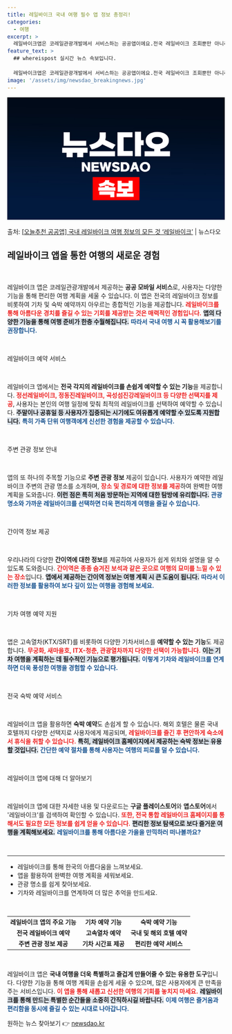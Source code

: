```yaml
---
title: 레일바이크 국내 여행 필수 앱 정보 총정리!
categories:
  - 여행
excerpt: >
  레일바이크앱은 코레일관광개발에서 서비스하는 공공앱이에요.전국 레일바이크 조회뿐만 아니라 간이역 정보, 기차,…
feature_text: >
  ## whereispost 실시간 뉴스 속보입니다.

  레일바이크앱은 코레일관광개발에서 서비스하는 공공앱이에요.전국 레일바이크 조회뿐만 아니라 간이역 정보, 기차,…
image: '/assets/img/newsdao_breakingnews.jpg'
---
```


![뉴스다오 속보](/assets/img/newsdao_breakingnews.jpg)

<p>출처: <a href="https://newsdao.kr/2409" rel="dofollow">[오늘추천 공공앱] 국내 레일바이크 여행 정보의 모든 것 ‘레일바이크’</a> | 뉴스다오</p>

<h2 data-ke-size="size26">레일바이크 앱을 통한 여행의 새로운 경험</h2>

<p data-ke-size="size16">&nbsp;</p>

레일바이크 앱은 코레일관광개발에서 제공하는 <b>공공 모바일 서비스</b>로, 사용자는 다양한 기능을 통해 편리한 여행 계획을 세울 수 있습니다. 이 앱은 전국의 레일바이크 정보를 비롯하여 기차 및 숙박 예약까지 아우르는 종합적인 기능을 제공합니다. <b><span style="color: #ee2323;">레일바이크를 통해 아름다운 경치를 즐길 수 있는 기회를 제공받는 것은 매력적인 경험입니다.</span></b> <b><span style="background-color: #21538527;">앱의 다양한 기능을 통해 여행 준비가 한층 수월해집니다.</span></b> <b><span style="color: #1a5490;">따라서 국내 여행 시 꼭 활용해보기를 권장합니다.</span></b>

<p data-ke-size="size16">&nbsp;</p>

레일바이크 예약 서비스

<p data-ke-size="size16">&nbsp;</p>

레일바이크 앱에서는 <b>전국 각지의 레일바이크를 손쉽게 예약할 수 있는 기능</b>을 제공합니다. <b><span style="color: #ee2323;">정선레일바이크, 정동진레일바이크, 곡성섬진강레일바이크 등 다양한 선택지를 제공</span></b>, 사용자는 본인의 여행 일정에 맞춰 최적의 레일바이크를 선택하여 예약할 수 있습니다. <b><span style="background-color: #21538527;">주말이나 공휴일 등 사용자가 집중되는 시기에도 여유롭게 예약할 수 있도록 지원합니다.</span></b>  <b><span style="color: #1a5490;">특히 가족 단위 여행객에게 신선한 경험을 제공할 수 있습니다.</span></b>

<p data-ke-size="size16">&nbsp;</p>

주변 관광 정보 안내

<p data-ke-size="size16">&nbsp;</p>

앱의 또 하나의 주목할 기능으로 <b>주변 관광 정보</b> 제공이 있습니다. 사용자가 예약한 레일바이크 주변의 관광 명소를 소개하며, <b><span style="color: #ee2323;">장소 및 경로에 대한 정보를 제공</span></b>하여 완벽한 여행 계획을 도와줍니다. <b><span style="background-color: #21538527;">이런 점은 특히 처음 방문하는 지역에 대한 탐방에 유리합니다.</span></b> <b><span style="color: #1a5490;">관광 명소와 가까운 레일바이크를 선택하면 더욱 편리하게 여행을 즐길 수 있습니다.</span></b>

<p data-ke-size="size16">&nbsp;</p>

간이역 정보 제공

<p data-ke-size="size16">&nbsp;</p>

우리나라의 다양한 <b>간이역에 대한 정보</b>를 제공하여 사용자가 쉽게 위치와 설명을 알 수 있도록 도와줍니다. <b><span style="color: #ee2323;">간이역은 종종 숨겨진 보석과 같은 곳으로 여행의 묘미를 느낄 수 있는 장소</span></b>입니다. <b><span style="background-color: #21538527;">앱에서 제공하는 간이역 정보는 여행 계획 시 큰 도움이 됩니다.</span></b>  <b><span style="color: #1a5490;">따라서 이러한 정보를 활용하여 보다 깊이 있는 여행을 경험해 보세요.</span></b>

<p data-ke-size="size16">&nbsp;</p>

기차 여행 예약 지원

<p data-ke-size="size16">&nbsp;</p>

앱은 고속열차(KTX/SRT)를 비롯하여 다양한 기차서비스를 <b>예약할 수 있는 기능</b>도 제공합니다. <b><span style="color: #ee2323;">무궁화, 새마을호, ITX-청춘, 관광열차까지 다양한 선택이 가능합니다.</span></b>  <b><span style="background-color: #21538527;">이는 기차 여행을 계획하는 데 필수적인 기능으로 평가됩니다.</span></b> <b><span style="color: #1a5490;">이렇게 기차와 레일바이크를 연계하면 더욱 풍성한 여행을 경험할 수 있습니다.</span></b>

<p data-ke-size="size16">&nbsp;</p>

전국 숙박 예약 서비스

<p data-ke-size="size16">&nbsp;</p>

레일바이크 앱을 활용하면 <b>숙박 예약</b>도 손쉽게 할 수 있습니다. 해외 호텔은 물론 국내 호텔까지 다양한 선택지로 사용자에게 제공되며, <b><span style="color: #ee2323;">레일바이크를 즐긴 후 편안하게 숙소에서 휴식을 취할 수 있습니다.</span></b> <b><span style="background-color: #21538527;">특히, 레일바이크 홈페이지에서 제공하는 숙박 정보는 유용할 것입니다.</span></b>  <b><span style="color: #1a5490;">간단한 예약 절차를 통해 사용자는 여행의 피로를 덜 수 있습니다.</span></b>

<p data-ke-size="size16">&nbsp;</p>

레일바이크 앱에 대해 더 알아보기

<p data-ke-size="size16">&nbsp;</p>

레일바이크 앱에 대한 자세한 내용 및 다운로드는 <b>구글 플레이스토어</b>와 <b>앱스토어</b>에서 '레일바이크'를 검색하여 확인할 수 있습니다. <b><span style="color: #ee2323;">또한, 전국 통합 레일바이크 홈페이지를 통해서도 필요한 모든 정보를 쉽게 얻을 수 있습니다.</span></b> <b><span style="background-color: #21538527;">편리한 정보 탐색으로 보다 즐거운 여행을 계획해보세요.</span></b> <b><span style="color: #1a5490;">레일바이크를 통해 아름다운 가을을 만끽하러 떠나볼까요?</span></b>

<p data-ke-size="size16">&nbsp;</p>

<hr>

<ul>
  <li>레일바이크를 통해 한국의 아름다움을 느껴보세요.</li>
  <li>앱을 활용하여 완벽한 여행 계획을 세워보세요.</li>
  <li>관광 명소를 쉽게 찾아보세요.</li>
  <li>기차와 레일바이크를 연계하여 더 많은 추억을 만드세요.</li>
</ul>

<p data-ke-size="size16">&nbsp;</p> 

<table style="width: 100%; border-collapse: collapse;">
  <tr>
    <td style="text-align: center; height: 17px;"><b>레일바이크 앱의 주요 기능</b></td>
    <td style="text-align: center; height: 17px;"><b>기차 예약 기능</b></td>
    <td style="text-align: center; height: 17px;"><b>숙박 예약 기능</b></td>
  </tr>
  <tr>
    <td style="text-align: center; height: 17px;"><b>전국 레일바이크 예약</b></td>
    <td style="text-align: center; height: 17px;"><b>고속열차 예약</b></td>
    <td style="text-align: center; height: 17px;"><b>국내 및 해외 호텔 예약</b></td>
  </tr>
  <tr>
    <td style="text-align: center; height: 17px;"><b>주변 관광 정보 제공</b></td>
    <td style="text-align: center; height: 17px;"><b>기차 시간표 제공</b></td>
    <td style="text-align: center; height: 17px;"><b>편리한 예약 서비스</b></td>
  </tr>
</table>

<p data-ke-size="size16">&nbsp;</p> 

레일바이크 앱은 <b>국내 여행을 더욱 특별하고 즐겁게 만들어줄 수 있는 유용한 도구</b>입니다. 다양한 기능을 통해 여행 계획을 손쉽게 세울 수 있으며, 많은 사용자에게 큰 만족을 주는 서비스입니다. <b><span style="color: #ee2323;">이 앱을 통해 새롭고 신선한 여행의 기회를 놓치지 마세요.</span></b> <b><span style="background-color: #21538527;">레일바이크를 통해 만드는 특별한 순간들을 소중히 간직하시길 바랍니다.</span></b> <b><span style="color: #1a5490;">이제 여행은 즐거움과 편리함을 동시에 즐길 수 있는 시대로 나아갑니다.</span></b> 

원하는 뉴스 찾아보기 👉 <a href="https://newsdao.kr" rel="dofollow">newsdao.kr</a>



